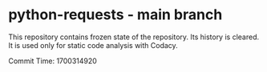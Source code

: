 # python-requests - main branch

This repository contains frozen state of the repository.
Its history is cleared. It is used only for static code
analysis with Codacy.

Commit Time: 1700314920